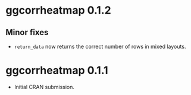 # ggcorrheatmap 0.1.2

## Minor fixes

* `return_data` now returns the correct number of rows in mixed layouts.

# ggcorrheatmap 0.1.1

* Initial CRAN submission.
